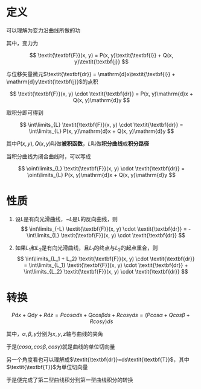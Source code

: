 
# 定义
可以理解为变力沿曲线所做的功

其中，变力为

$$
\textit{\textbf{F}}(x, y) = P(x, y)\textit{\textbf{i}} + Q(x, y)\textit{\textbf{j}}
$$

与位移矢量微元$\textit{\textbf{dr}} = \mathrm{d}x\textit{\textbf{i}} + \mathrm{d}y\textit{\textbf{j}}$的点积

$$
\textit{\textbf{F}}(x, y) \cdot \textit{\textbf{dr}} = P(x, y)\mathrm{d}x + Q(x, y)\mathrm{d}y
$$

取积分即可得到

$$
\int\limits_{L} \textit{\textbf{F}}(x, y) \cdot \textit{\textbf{dr}} = \int\limits_{L} P(x, y)\mathrm{d}x + Q(x, y)\mathrm{d}y
$$

其中$P(x,y),Q(x,y)$叫做**被积函数**，$L$叫做**积分曲线**或**积分路径**

当积分曲线为闭合曲线时，可以写成

$$
\oint\limits_{L} \textit{\textbf{F}}(x, y) \cdot \textit{\textbf{dr}} = \oint\limits_{L} P(x, y)\mathrm{d}x + Q(x, y)\mathrm{d}y
$$

# 性质

1. 设$L$是有向光滑曲线，$-L$是$L$的反向曲线，则
   $$
   \int\limits_{-L} \textit{\textbf{F}}(x, y) \cdot \textit{\textbf{dr}} = -\int\limits_{L} \textit{\textbf{F}}(x, y) \cdot \textit{\textbf{dr}}
   $$

1. 如果$L_1$和$L_2$是有向光滑曲线，且$L_1$的终点与$L_2$的起点重合，则
   $$
   \int\limits_{L_1 + L_2} \textit{\textbf{F}}(x, y) \cdot \textit{\textbf{dr}} = \int\limits_{L_1} \textit{\textbf{F}}(x, y) \cdot \textit{\textbf{dr}} + \int\limits_{L_2} \textit{\textbf{F}}(x, y) \cdot \textit{\textbf{dr}}
   $$
   
# 转换
$$
P\mathrm{d}x + Q\mathrm{d}y + R\mathrm{d}z = Pcos\alpha ds + Qcos\beta ds + Rcos\gamma ds = (Pcos\alpha + Qcos\beta + Rcos\gamma)ds
$$

其中，$\alpha, \beta, \gamma$分别为$x, y, z$轴与曲线的夹角

于是$(cos\alpha, cos\beta, cos\gamma)$就是曲线的单位切向量

另一个角度看也可以理解成$\textit{\textbf{dr}}=ds\textit{\textbf{T}}$，其中$\textit{\textbf{T}}$为单位切向量

于是便完成了第二型曲线积分到第一型曲线积分的转换
